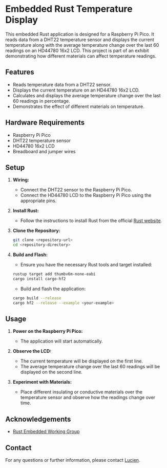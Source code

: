 # Embedded Rust Temperature Display

This embedded Rust application is designed for a Raspberry Pi Pico. It reads data from a DHT22 temperature sensor and displays the current temperature along with the average temperature change over the last 60 readings on an HD44780 16x2 LCD. This project is part of an exhibit demonstrating how different materials can affect temperature readings.

## Features

- Reads temperature data from a DHT22 sensor.
- Displays the current temperature on an HD44780 16x2 LCD.
- Calculates and displays the average temperature change over the last 60 readings in percentage.
- Demonstrates the effect of different materials on temperature.

## Hardware Requirements

- Raspberry Pi Pico
- DHT22 temperature sensor
- HD44780 16x2 LCD
- Breadboard and jumper wires

## Setup

1. **Wiring:**

   - Connect the DHT22 sensor to the Raspberry Pi Pico.
   - Connect the HD44780 LCD to the Raspberry Pi Pico using the appropriate pins.

2. **Install Rust:**

   - Follow the instructions to install Rust from the official [Rust website](https://www.rust-lang.org/).

3. **Clone the Repository:**

   ```sh
   git clone <repository-url>
   cd <repository-directory>
   ```

4. **Build and Flash:**
   - Ensure you have the necessary Rust tools and target installed:
   ```sh
   rustup target add thumbv6m-none-eabi
   cargo install cargo-hf2
   ```
   - Build and flash the application:
   ```sh
   cargo build --release
   cargo hf2 --release --example <your-example>
   ```

## Usage

1. **Power on the Raspberry Pi Pico:**

   - The application will start automatically.

2. **Observe the LCD:**

   - The current temperature will be displayed on the first line.
   - The average temperature change over the last 60 readings will be displayed on the second line.

3. **Experiment with Materials:**
   - Place different insulating or conductive materials over the temperature sensor and observe how the readings change over time.

## Acknowledgements

- [Rust Embedded Working Group](https://github.com/rust-embedded/wg)

## Contact

For any questions or further information, please contact [Lucien](mailto:lthomas@sciport.org).
